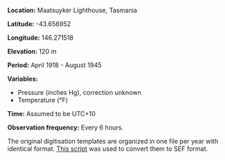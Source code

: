 **Location:** Maatsuyker Lighthouse, Tasmania

**Latitude:** -43.656952

**Longitude:** 146.271518

**Elevation:** 120 m

**Period:** April 1918 - August 1945

**Variables:**
* Pressure (inches Hg), correction unknown
* Temperature (°F)

**Time:** Assumed to be UTC+10

**Observation frequency:** Every 6 hours.

The original digitisation templates are organized in one file per year with identical format. [This script](https://github.com/C3S-Data-Rescue-Lot1-WP3/Rescued-Data/blob/master/SouthPacific/src/format_Maatsuyker.R) was used to convert them to SEF format.
